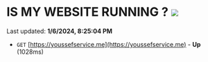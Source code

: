 # IS MY WEBSITE RUNNING ? [![](https://img.shields.io/static/v1?label=Sponsor&message=%E2%9D%A4&logo=GitHub&color=%23fe8e86)](https://github.com/sponsors/<username>)

Last updated: **1/6/2024, 8:25:04 PM**

- `GET` [https://youssefservice.me](https://youssefservice.me) - **Up** (1028ms)

